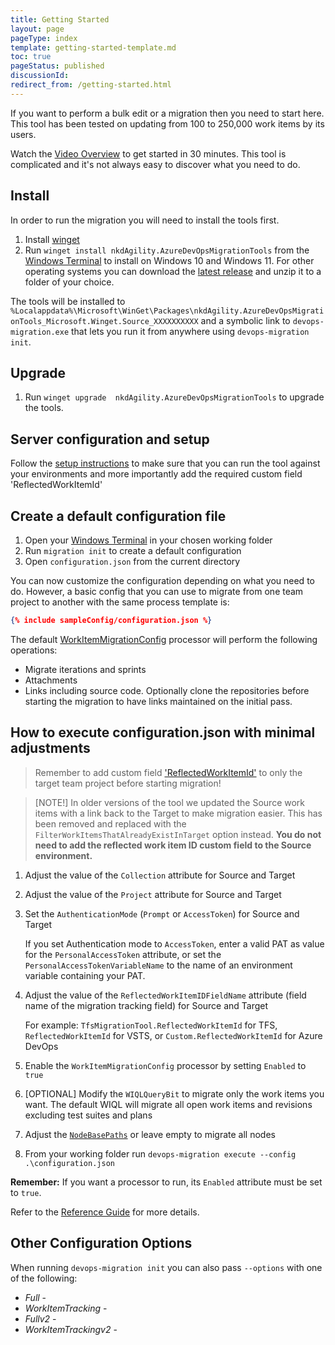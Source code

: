 ```yaml
---
title: Getting Started
layout: page
pageType: index
template: getting-started-template.md
toc: true
pageStatus: published
discussionId: 
redirect_from: /getting-started.html
---
```


If you want to perform a bulk edit or a migration then you need to start here. This tool has been tested on updating from 100 to 250,000 work items by its users.

Watch the [Video Overview](https://youtu.be/RCJsST0xBCE) to get started in 30 minutes. This tool is complicated and it's not always easy to discover what you need to do.

## Install

In order to run the migration you will need to install the tools first.

1. Install [winget](https://learn.microsoft.com/en-us/windows/package-manager/winget/)
1. Run `winget install nkdAgility.AzureDevOpsMigrationTools` from the [Windows Terminal](https://learn.microsoft.com/en-us/windows/terminal/) to install on Windows 10 and Windows 11. For other operating systems you can download the [latest release](https://github.com/nkdAgility/azure-devops-migration-tools/releases/latest) and unzip it to a folder of your choice.

The tools will be installed to `%Localappdata%\Microsoft\WinGet\Packages\nkdAgility.AzureDevOpsMigrationTools_Microsoft.Winget.Source_XXXXXXXXXX` and a symbolic link to `devops-migration.exe` that lets you run it from anywhere using `devops-migration init`.

## Upgrade

1. Run `winget upgrade  nkdAgility.AzureDevOpsMigrationTools` to upgrade the tools.

## Server configuration and setup

Follow the [setup instructions](server-configuration.md) to make sure that you can run the tool against your environments and more importantly add the required custom field 'ReflectedWorkItemId'

## Create a default configuration file

1. Open your [Windows Terminal](https://learn.microsoft.com/en-us/windows/terminal/) in your chosen working folder
2. Run `migration init` to create a default configuration
3. Open `configuration.json` from the current directory

You can now customize the configuration depending on what you need to do. However, a basic config that you can use to migrate from one team project to another with the same process template is:

```JSON
{% include sampleConfig/configuration.json %}
```

The default [WorkItemMigrationConfig](/docs/Reference/v1/Processors/WorkItemMigrationConfig.md) processor will perform the following operations:

* Migrate iterations and sprints
* Attachments
* Links including source code. Optionally clone the repositories before starting the migration to have links maintained on the initial pass.

## How to execute configuration.json with minimal adjustments

> Remember to add custom field ['ReflectedWorkItemId'](/docs/server-configuration.md) to only the target team project before starting migration!

> [NOTE!]
> In older versions of the tool we updated the Source work items with a link back to the Target to make migration easier. This has been removed and replaced with the `FilterWorkItemsThatAlreadyExistInTarget` option instead. **You do not need to add the reflected work item ID custom field to the Source environment.**

1. Adjust the value of the `Collection` attribute for Source and Target
2. Adjust the value of the `Project` attribute for Source and Target
3. Set the `AuthenticationMode` (`Prompt` or `AccessToken`) for Source and Target

    If you set Authentication mode to `AccessToken`, enter a valid PAT as value
    for the `PersonalAccessToken` attribute, or set the
    `PersonalAccessTokenVariableName` to the name of an environment variable containing your PAT.

4. Adjust the value of the `ReflectedWorkItemIDFieldName` attribute (field name of the migration tracking field) for Source and Target

   For example: `TfsMigrationTool.ReflectedWorkItemId` for TFS, `ReflectedWorkItemId` for VSTS, or `Custom.ReflectedWorkItemId` for Azure DevOps

5. Enable the `WorkItemMigrationConfig` processor by setting `Enabled` to `true`
6. [OPTIONAL] Modify the `WIQLQueryBit` to migrate only the work items you want. The default WIQL will migrate all open work items and revisions excluding test suites and plans
7. Adjust the [`NodeBasePaths`](/docs/Reference/v1/Processors/WorkItemMigrationConfig.md) or leave empty to migrate all nodes
8. From your working folder run `devops-migration execute --config .\configuration.json`

**Remember:** If you want a processor to run, its `Enabled` attribute must be set to `true`. 

Refer to the [Reference Guide](/docs/Reference/index.md) for more details.

## Other Configuration Options
When running `devops-migration init` you can also pass `--options` with one of the following:

- *Full* - 
- *WorkItemTracking* - 
- *Fullv2* - 
- *WorkItemTrackingv2* - 
